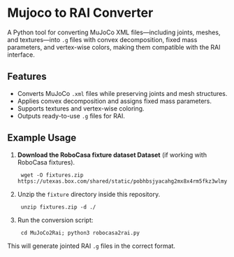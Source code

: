 # Mujoco to RAI Converter  

A Python tool for converting MuJoCo XML files—including joints, meshes, and textures—into `.g` files with convex decomposition, fixed mass parameters, and vertex-wise colors, making them compatible with the RAI interface.  

## Features  
- Converts MuJoCo `.xml` files while preserving joints and mesh structures.  
- Applies convex decomposition and assigns fixed mass parameters.  
- Supports textures and vertex-wise coloring.  
- Outputs ready-to-use `.g` files for RAI.  

## Example Usage 



1. **Download the RoboCasa fixture dataset Dataset** (if working with RoboCasa fixtures).  

        wget -O fixtures.zip https://utexas.box.com/shared/static/pobhbsjyacahg2mx8x4rm5fkz3wlmyzp.zip

2. Unzip the `fixture` directory inside this repository. 
       
        unzip fixtures.zip -d ./


3. Run the conversion script:  

   
        cd MuJoCo2Rai; python3 robocasa2rai.py
   

This will generate jointed RAI `.g` files in the correct format.